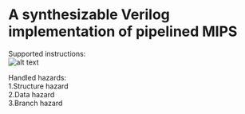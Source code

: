 A synthesizable Verilog implementation of pipelined MIPS
==
Supported instructions:<br />
![alt text](https://github.com/Andy19961017/DSD/tree/master/Final/supported_instructions.png)

Handled hazards:<br />
1.Structure hazard<br />
2.Data hazard<br />
3.Branch hazard
